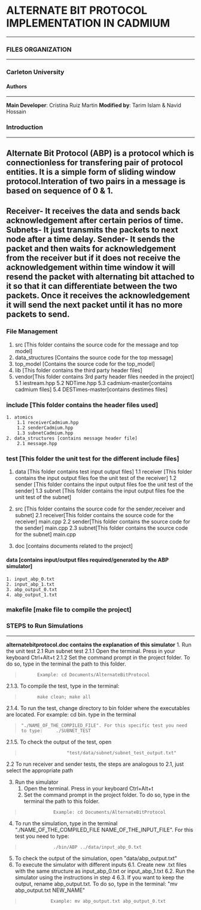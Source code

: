 # **ALTERNATE BIT PROTOCOL IMPLEMENTATION IN CADMIUM**
---
### FILES ORGANIZATION
---
### Carleton University
#### Authors
---
**Main Developer**: Cristina Ruiz Martin
**Modified by**: Tarim Islam & Navid Hossain
### Introduction
---
## Alternate Bit Protocol (ABP) is a protocol which is connectionless for transfering pair of protocol entities. It is a simple form of sliding window protocol.Interation of two pairs in a message is based on sequence of 0 & 1. 
**Receiver**- It receives the data and sends back acknowledgement after certain perios of time.
**Subnets**- It just transmits the packets to next node after a time delay.
**Sender**-  It sends the packet and then waits for acknowledgement from the receiver but if it does not receive the acknowledgement within time window it will resend the packet with alternating bit attached to it so that it can differentiate between the two packets. Once it receives the acknowledgement it will send the next packet until it has no more packets to send.
---
### File Management
1. src [This folder contains the source code for the message and top model]
2. data_structures [Contains the source code for the top message]
3. top_model [Contains the source code for the top_model]
4. lib [This folder contains the third party header files]
5. vendor[This folder contains 3rd party header files needed in the project]
   5.1 iestream.hpp
   5.2 NDTime.hpp
   5.3 cadmium-master[contains cadmium files]
   5.4 DESTimes-master[contains destimes files]
	
### include [This folder contains the header files used]
	1. atomics
		1.1 receiverCadmium.hpp
		1.2 senderCadmium.hpp
		1.3 subnetCadmium.hpp
	2. data_structures [contains message header file]
		2.1 message.hpp
		
### test [This folder the unit test for the different include files]
1. data [This folder contains test input output files]
		1.1 receiver [This folder contains the input output files foe the unit test of the receiver]
		1.2 sender [This folder contains the input output files foe the unit test of the sender]
		1.3 subnet [This folder contains the input output files foe the unit test of the subnet]
		
2. src [This folder contains the source code for the sender,receiver and subnet]
		2.1 receiver[This folder contains the source code for the receiver]
			main.cpp
		2.2 sender[This folder contains the source code for the sender]
			main.cpp
		2.3 subnet[This folder contains the source code for the subnet]
			main.cpp
3. doc [contains documents related to the project]

#### data [contains input/output files required/generated by the ABP simulator]
	1. input_abp_0.txt
	2. input_abp_1.txt
	3. abp_output_0.txt
	4. abp_output_1.txt
### makefile [make file to compile the project]
	
### STEPS to Run Simulations
---
**alternatebitprotocol.doc contains the explanation of this simulator**
       1.   Run the unit test
2.1  Run subnet test
 2.1.1 Open the terminal. Press in your keyboard Ctrl+Alt+t
 2.1.2 Set the command prompt in the project folder. To do so, type in the terminal the path to this folder.
>			Example: cd Documents/AlternateBitProtocol
 2.1.3. To compile the test, type in the terminal:
>			make clean; make all
 2.1.4. To run the test, change directory to bin folder where the executables are located. For example: cd bin. type in the terminal                        
>     "./NAME_OF_THE_COMPILED_FILE". For this specific test you need to type:     ./SUBNET_TEST
 2.1.5.  To check the output of the test, open               
>                      "test/data/subnet/subnet_test_output.txt"
2.2  To run receiver and sender tests, the steps are analogous to 2.1, just select the appropriate path

3. Run the simulator
    1. Open the terminal. Press in your keyboard Ctrl+Alt+t
   2. Set the command prompt in the project folder. To do so, type in the terminal the path to this folder.
>		          Example: cd Documents/AlternateBitProtocol
4. To run the simulation, type in the terminal "./NAME_OF_THE_COMPILED_FILE NAME_OF_THE_INPUT_FILE". For this test you need to type:
>	              ./bin/ABP ../data/input_abp_0.txt
5. To check the output of the simulation, open  "data/abp_output.txt"
6. To execute the simulator with different inputs
 6.1. Create new .txt files with the same structure as input_abp_0.txt or input_abp_1.txt
 6.2. Run the simulator using the instructions in step 4
 6.3. If you want to keep the output, rename abp_output.txt. To do so, type in the terminal: "mv abp_output.txt NEW_NAME"
>		         Example: mv abp_output.txt abp_output_0.txt

